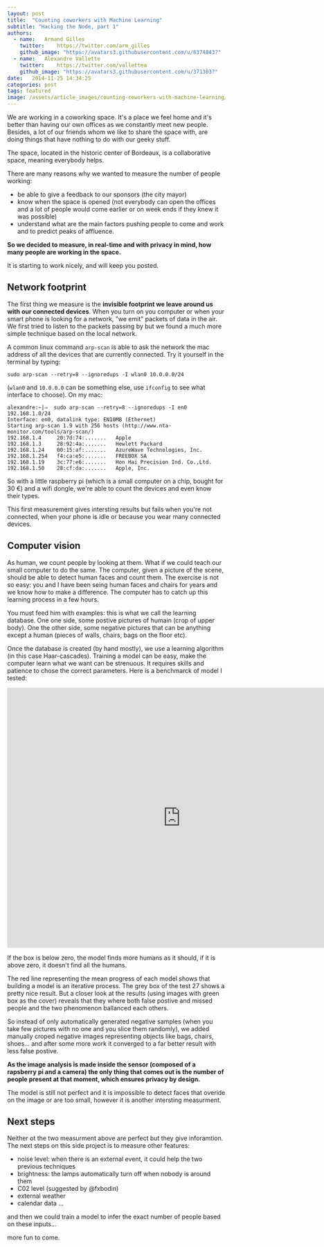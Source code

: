 ```yaml
---
layout: post
title:  "Counting coworkers with Machine Learning"
subtitle: "Hacking the Node, part 1"
authors:
  - name:   Armand Gilles
    twitter:    https://twitter.com/arm_gilles
    github_image: "https://avatars3.githubusercontent.com/u/8374843?"
  - name:   Alexandre Vallette
    twitter:    https://twitter.com/vallettea
    github_image: "https://avatars3.githubusercontent.com/u/371303?"
date:   2014-11-25 14:34:25
categories: post
tags: featured
image: /assets/article_images/counting-coworkers-with-machine-learning/cover.jpg
---
```


We are working in a coworking space. It's a place we feel home and it's better than having our own offices as we constantly meet new people. Besides, a lot of our friends whom we like to share the space with, are doing things that have nothing to do with our geeky stuff.

The space, located in the historic center of Bordeaux, is a collaborative space, meaning everybody helps. 

There are many reasons why we wanted to measure the number of people working:

- be able to give a feedback to our sponsors (the city mayor)
- know when the space is opened (not everybody can open the offices and a lot of people would come earlier or on week ends if they knew it was possible)
- understand what are the main factors pushing people to come and work and to predict peaks of affluence.


**So we decided to measure, in real-time and with privacy in mind, how many people are working in the space.**

It is starting to work nicely, and will keep you posted.

## Network footprint

The first thing we measure is the **invisible footprint we leave around us with our connected devices**. When you turn on you computer or when your smart phone is looking for a network, "we emit" packets of data in the air. We first tried to listen to the packets passing by but we found a much more simple technique based on the local network.

A common linux command `arp-scan` is able to ask the network the mac address of all the devices that are currently connected. Try it yourself in the terminal by typing:

```
sudo arp-scan --retry=8 --ignoredups -I wlan0 10.0.0.0/24
```

(`wlan0` and `10.0.0.0` can be something else, use `ifconfig` to see what interface to choose). On my mac:

```
alexandre:~|⇒  sudo arp-scan --retry=8 --ignoredups -I en0 192.168.1.0/24
Interface: en0, datalink type: EN10MB (Ethernet)
Starting arp-scan 1.9 with 256 hosts (http://www.nta-monitor.com/tools/arp-scan/)
192.168.1.4     20:7d:74:.......   Apple
192.168.1.3     28:92:4a:.......   Hewlett Packard
192.168.1.24    00:15:af:.......   AzureWave Technologies, Inc.
192.168.1.254   f4:ca:e5:.......   FREEBOX SA
192.168.1.19    3c:77:e6:.......   Hon Hai Precision Ind. Co.,Ltd.
192.168.1.50    28:cf:da:.......   Apple, Inc.
```

So with a little raspberry pi (which is a small computer on a chip, bought for 30 €) and a wifi dongle, we're able to count the devices and even know their types.

This first measurement gives intersting results but fails when you're not connected, when your phone is idle or because you wear many connected devices.


## Computer vision

As human, we count people by looking at them. What if we could teach our small computer to do the same. The computer, given a picture of the scene, should be able to detect human faces and count them. The exercise is not so easy: you and I have been seing human faces and chairs for years and we know how to make a difference. The computer has to catch up this learning process in a few hours. 

You must feed him with examples: this is what we call the learning database. One one side, some postive pictures of humain (crop of upper body). One the other side, some negative pictures that can be anything except a human (pieces of walls, chairs, bags on the floor etc).

Once the database is created (by hand mostly), we use a learning algorithm (in this case Haar-cascades). Training a model can be easy, make the computer learn what we want can be strenuous. It requires skills and patience to chose the correct parameters. Here is a benchmarck of model I tested:

<iframe width="800" height="600" frameborder="0" seamless="seamless" scrolling="no" src="https://plot.ly/~babou/62.embed?width=800&height=600"></iframe>

If the box is below zero, the model finds more humans as it should, if it is above zero, it doesn't find all the humans. 

The red line representing the mean progress of each model shows that building a model is an iterative process. The grey box of the test 27 shows a pretty nice result. But a closer look at the results (using images with green box as the cover) reveals that they where both false postive and missed people and the two phenomenon ballanced each others. 

So instead of only automatically generated negative samples (when you take few pictures with no one and you slice them randomly), we added manually croped negative images representing objects like bags, chairs, shoes... and after some more work it converged to a far better result with less false postive.

**As the image analysis is made inside the sensor (composed of a rapsberry pi and a camera) the only thing that comes out is the number of people present at that moment, which ensures privacy by design.**

The model is still not perfect and it is impossible to detect faces that overide on the image or are too small, however it is another intersting measurment.

## Next steps

Neither ot the two measurment above are perfect but they give inforamtion. The next steps on this side project is to measure other features:

- noise level: when there is an external event, it could help the two previous techniques
- brightness: the lamps automatically turn off when nobody is around them
- C02 level (suggested by @fxbodin)
- external weather
- calendar data ...

and then we could train a model to infer the exact number of people based on these inputs...

more fun to come.


